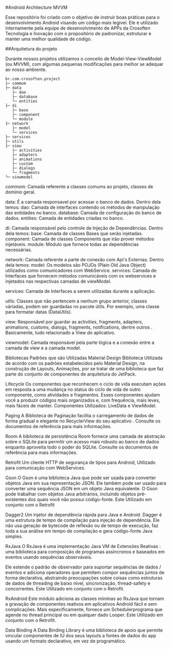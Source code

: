 #Android Architecture MVVM 

Esse repositório foi criado com o objetivo de instruir boas práticas para o desenvolvimento Android visando um código mais legível. Ele é utilizado internamente pela equipe de desenvolvimento de APPs da Crosoften Tecnologia e Inovação com o propositório de padronizar, estruturar e manter uma melhor qualidade de código.

##Arquitetura do projeto

Durante nossos projetos utilizamos o conceito de Model-View-ViewModel (ou MVVM), com algumas pequenas modificações para melhor se adequar ao nosso ambiente.


```
br.com.crosoften.project
├─ commom
├─ data
   ├─ dao
   ├─ database
   └─ entities
├─ di
   ├─ base
   ├─ component
   └─ module
├─ network
   ├─ model
   └─ services   
├─ services
├─ utils
├─ view
   ├─ activities
   ├─ adapters
   ├─ animations
   ├─ custom
   ├─ dialogs
   └─ fragments
└─ viewmodel
```
commom: Camada referente a classes comums ao projeto, classes de domínio geral.

data: É a camada responsavel por acessar o banco de dados. Dentro dela temos:
dao: Camada de interfaces contendo os métodos de manipulação das entidades no banco.
database: Camada de configuração do banco de dados.
entities: Camada de entidades criadas no banco.

di: Camada responsável pelo controle de Injeção de Dependências. Dentro dela temos:
base: Camada de classes Bases que serão injetadas.
component: Camada de classes Components que irão prover métodos injetáveis.
module: Módulo que fornece todas as dependências necessárias.

network: Camada referente a parte de conexão com Api's Externas. Dentro dela temos:
model: Os modelos são POJOs (Plain Old Java Object) utilizados como comunicadores com WebService.
services: Camada de Interfaces que fornecem métodos comunicáveis com os webservices e injetados nas respectivas camadas de viewModel.

services: Camada de Interfaces a serem utilizadas durante a aplicação.

utils: Classes que não pertencem a nenhum grupo anterior, classes váriadas, podem ser guardadas no pacote útils. Por exemplo, uma classe para formatar datas (DataUtils).

view: Responsável por guardar as activities, fragments, adapters, animations, customs, dialogs, fragments, notifications, dentre outros . Basicamente, tudo relacionado a View do aplicativo.

viewmodel: Camada responsável pela parte lógica e a conexão entre a camada de view e a camada model.

Bibliotecas Padrões que são Utilizadas
Material Design
Biblioteca Utilizada de acordo com os padrões estabelecidos pelo Material Design, na construção de Layouts, Animações, por se tratar de uma biblioteca que faz parte do conjunto de componentes de arquitetura do JetPack.

Lifecycle
Os componentes que reconhecem o ciclo de vida executam ações em resposta a uma mudança no status do ciclo de vida de outro componente, como atividades e fragmentos. Esses componentes ajudam você a produzir códigos mais organizados e, com frequência, mais leves, mais fáceis de manter. Componentes Utilizados: LiveData e ViewModel.

Paging
A Biblioteca de Paginação facilita o carregamento de dados de forma gradual e elegante no RecyclerView do seu aplicativo . Consulte os documentos de referência para mais informações.

Room
A biblioteca de persistência Room fornece uma camada de abstração sobre o SQLite para permitir um acesso mais robusto ao banco de dados enquanto aproveita todo o poder do SQLite. Consulte os documentos de referência para mais informações.

Retrofit
Um cliente HTTP de segurança de tipos para Android, Utilizado para comunicação com WebServices.

Gson
O Gson é uma biblioteca Java que pode ser usada para converter objetos Java em sua representação JSON. Ele também pode ser usado para converter uma sequência JSON em um objeto Java equivalente. O Gson pode trabalhar com objetos Java arbitrários, incluindo objetos pré-existentes dos quais você não possui código-fonte. Este Utilizado em conjunto com o Retrofit

Dagger2
Um injetor de dependência rápida para Java e Android. Dagger é uma estrutura de tempo de compilação para injeção de dependência. Ele não usa geração de bytecode de reflexão ou de tempo de execução, faz toda a sua análise em tempo de compilação e gera código-fonte Java simples.

RxJava
O RxJava é uma implementação Java VM de Extensões Reativas : uma biblioteca para composição de programas assíncronos e baseados em eventos usando sequências observáveis.

Ele estende o padrão de observador para suportar sequências de dados / eventos e adiciona operadores que permitem compor sequências juntos de forma declarativa, abstraindo preocupações sobre coisas como estruturas de dados de threading de baixo nível, sincronização, thread-safety e concorrentes. Este Utilizado em conjunto com o Retrofit.

RxAndroid
Este módulo adiciona as classes mínimas ao RxJava que tornam a gravação de componentes reativos em aplicativos Android fácil e sem complicações. Mais especificamente, fornece um Schedulerprograma que agende no thread principal ou em qualquer dado Looper. Este Utilizado em conjunto com o Retrofit.

Data Binding
A Data Binding Library é uma biblioteca de apoio que permite vincular componentes de IU dos seus layouts a fontes de dados do app usando um formato declarativo, em vez de programático.

